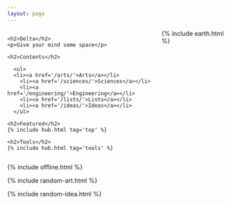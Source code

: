 ```yaml
---
layout: page
---
```



<div class="columns is-vcentered">

  <div class="column">

    <h2>Delta</h2>
    <p>Give your mind some space</p>

    <h2>Contents</h2>

      <ul>
      <li><a href='/arts/'>Arts</a></li>
        <li><a href='/sciences/'>Sciences</a></li>
        <li><a href='/engineering/'>Engineering</a></li>
        <li><a href='/lists/'>Lists</a></li>
        <li><a href='/ideas/'>Ideas</a></li>
      </ul>

    <h2>Featured</h2>
    {% include hub.html tag='top' %}

    <h2>Tools</h2>
    {% include hub.html tag='tools' %}
    
  </div>


  <div class="column">
    {% include earth.html %}
  </div>

</div>

{% include offline.html  %}

{% include random-art.html %}

{% include random-idea.html %}



